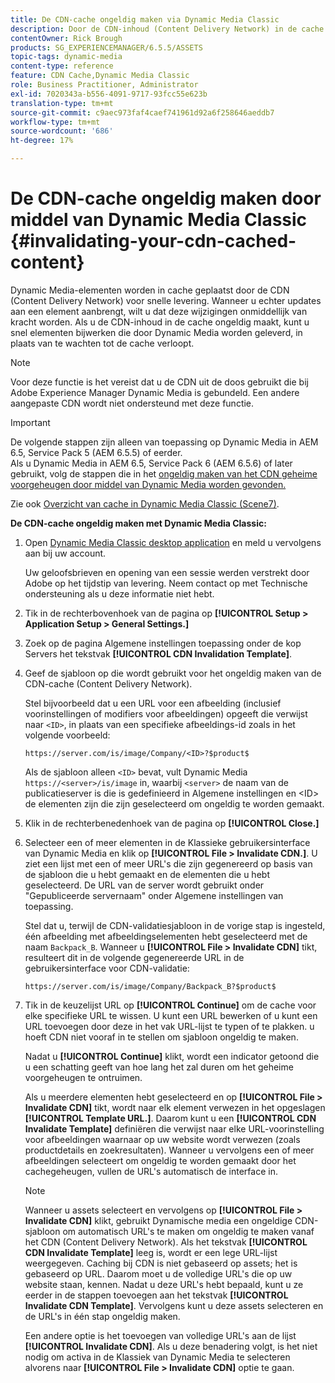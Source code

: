 ```yaml
---
title: De CDN-cache ongeldig maken via Dynamic Media Classic
description: Door de CDN-inhoud (Content Delivery Network) in de cache te ongeldig te maken, kunt u snel elementen bijwerken die door Dynamic Media Classic worden geleverd, in plaats van te wachten tot de cache verloopt.
contentOwner: Rick Brough
products: SG_EXPERIENCEMANAGER/6.5.5/ASSETS
topic-tags: dynamic-media
content-type: reference
feature: CDN Cache,Dynamic Media Classic
role: Business Practitioner, Administrator
exl-id: 7020343a-b556-4091-9717-93fcc55e623b
translation-type: tm+mt
source-git-commit: c9aec973faf4caef741961d92a6f258646aeddb7
workflow-type: tm+mt
source-wordcount: '686'
ht-degree: 17%

---
```


# De CDN-cache ongeldig maken door middel van Dynamic Media Classic {#invalidating-your-cdn-cached-content}

Dynamic Media-elementen worden in cache geplaatst door de CDN (Content Delivery Network) voor snelle levering. Wanneer u echter updates aan een element aanbrengt, wilt u dat deze wijzigingen onmiddellijk van kracht worden. Als u de CDN-inhoud in de cache ongeldig maakt, kunt u snel elementen bijwerken die door Dynamic Media worden geleverd, in plaats van te wachten tot de cache verloopt.

>[!NOTE]
>
>Voor deze functie is het vereist dat u de CDN uit de doos gebruikt die bij Adobe Experience Manager Dynamic Media is gebundeld. Een andere aangepaste CDN wordt niet ondersteund met deze functie.

>[!IMPORTANT]
>
>De volgende stappen zijn alleen van toepassing op Dynamic Media in AEM 6.5, Service Pack 5 (AEM 6.5.5) of eerder.<br>Als u Dynamic Media in AEM 6.5, Service Pack 6 (AEM 6.5.6) of later gebruikt, volg de stappen die in het  [ongeldig maken van het CDN geheime voorgeheugen door middel van Dynamic Media worden gevonden.](/help/assets/invalidate-cdn-cache-dynamic-media.md)

Zie ook [Overzicht van cache in Dynamic Media Classic (Scene7)](https://helpx.adobe.com/experience-manager/scene7/kb/base/caching-questions/scene7-caching-overview.html).

**De CDN-cache ongeldig maken met Dynamic Media Classic:**

1. Open [Dynamic Media Classic desktop application](https://experienceleague.adobe.com/docs/dynamic-media-classic/using/intro/dynamic-media-classic-desktop-app.html?lang=en#system-requirements-dmc-app) en meld u vervolgens aan bij uw account.

   Uw geloofsbrieven en opening van een sessie werden verstrekt door Adobe op het tijdstip van levering. Neem contact op met Technische ondersteuning als u deze informatie niet hebt.

1. Tik in de rechterbovenhoek van de pagina op **[!UICONTROL Setup > Application Setup > General Settings.]**
1. Zoek op de pagina Algemene instellingen toepassing onder de kop Servers het tekstvak **[!UICONTROL CDN Invalidation Template]**.

1. Geef de sjabloon op die wordt gebruikt voor het ongeldig maken van de CDN-cache (Content Delivery Network).

   Stel bijvoorbeeld dat u een URL voor een afbeelding (inclusief voorinstellingen of modifiers voor afbeeldingen) opgeeft die verwijst naar `<ID>`, in plaats van een specifieke afbeeldings-id zoals in het volgende voorbeeld:

   `https://server.com/is/image/Company/<ID>?$product$`

   Als de sjabloon alleen `<ID>` bevat, vult Dynamic Media `https://<server>/is/image` in, waarbij `<server>` de naam van de publicatieserver is die is gedefinieerd in Algemene instellingen en &lt;ID> de elementen zijn die zijn geselecteerd om ongeldig te worden gemaakt.

1. Klik in de rechterbenedenhoek van de pagina op **[!UICONTROL Close.]**
1. Selecteer een of meer elementen in de Klassieke gebruikersinterface van Dynamic Media en klik op **[!UICONTROL File > Invalidate CDN.]**. U ziet een lijst met een of meer URL&#39;s die zijn gegenereerd op basis van de sjabloon die u hebt gemaakt en de elementen die u hebt geselecteerd. De URL van de server wordt gebruikt onder &quot;Gepubliceerde servernaam&quot; onder Algemene instellingen van toepassing.

   Stel dat u, terwijl de CDN-validatiesjabloon in de vorige stap is ingesteld, één afbeelding met afbeeldingselementen hebt geselecteerd met de naam `Backpack_B`. Wanneer u **[!UICONTROL File > Invalidate CDN]** tikt, resulteert dit in de volgende gegenereerde URL in de gebruikersinterface voor CDN-validatie:

   `https://server.com/is/image/Company/Backpack_B?$product$`

1. Tik in de keuzelijst URL op **[!UICONTROL Continue]** om de cache voor elke specifieke URL te wissen. U kunt een URL bewerken of u kunt een URL toevoegen door deze in het vak URL-lijst te typen of te plakken. u hoeft CDN niet vooraf in te stellen om sjabloon ongeldig te maken.

   Nadat u **[!UICONTROL Continue]** klikt, wordt een indicator getoond die u een schatting geeft van hoe lang het zal duren om het geheime voorgeheugen te ontruimen.

   Als u meerdere elementen hebt geselecteerd en op **[!UICONTROL File > Invalidate CDN]** tikt, wordt naar elk element verwezen in het opgeslagen **[!UICONTROL Template URL.]**. Daarom kunt u een **[!UICONTROL CDN Invalidate Template]** definiëren die verwijst naar elke URL-voorinstelling voor afbeeldingen waarnaar op uw website wordt verwezen (zoals productdetails en zoekresultaten). Wanneer u vervolgens een of meer afbeeldingen selecteert om ongeldig te worden gemaakt door het cachegeheugen, vullen de URL&#39;s automatisch de interface in.

   >[!NOTE]
   >
   >Wanneer u assets selecteert en vervolgens op **[!UICONTROL File > Invalidate CDN]** klikt, gebruikt Dynamische media een ongeldige CDN-sjabloon om automatisch URL&#39;s te maken om ongeldig te maken vanaf het CDN (Content Delivery Network). Als het tekstvak **[!UICONTROL CDN Invalidate Template]** leeg is, wordt er een lege URL-lijst weergegeven. Caching bij CDN is niet gebaseerd op assets; het is gebaseerd op URL. Daarom moet u de volledige URL&#39;s die op uw website staan, kennen. Nadat u deze URL&#39;s hebt bepaald, kunt u ze eerder in de stappen toevoegen aan het tekstvak **[!UICONTROL Invalidate CDN Template]**. Vervolgens kunt u deze assets selecteren en de URL&#39;s in één stap ongeldig maken.
   >
   >Een andere optie is het toevoegen van volledige URL&#39;s aan de lijst **[!UICONTROL Invalidate CDN]**. Als u deze benadering volgt, is het niet nodig om activa in de Klassiek van Dynamic Media te selecteren alvorens naar **[!UICONTROL File > Invalidate CDN]** optie te gaan.
